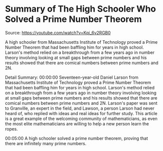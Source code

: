 # Summary of The High Schooler Who Solved a Prime Number Theorem

Source: https://youtube.com/watch?v=Kqi_6v2RGB0

A high schooler from Massachusetts Institute of Technology proved a Prime Number Theorem that had been baffling him for years in high school. Larson's method relied on a breakthrough from a few years ago in number theory involving looking at small gaps between prime numbers and his results showed that there are comical numbers between prime numbers and 2N.

Detail Summary: 
00:00:00
Seventeen-year-old Daniel Larson from Massachusetts Institute of Technology proved a Prime Number Theorem that had been baffling him for years in high school. Larson's method relied on a breakthrough from a few years ago in number theory involving looking at small gaps between prime numbers and his results showed that there are comical numbers between prime numbers and 2N. Larson's paper was sent to Granville, an expert in the field, and Lawson, a person Larson had never heard of, who replied with ideas and real ideas for further study. This article is a great example of the welcoming community of mathematicians, as even the most elite mathematicians are willing to help a new person learn the ropes.

00:05:00
A high schooler solved a prime number theorem, proving that there are infinitely many prime numbers.

